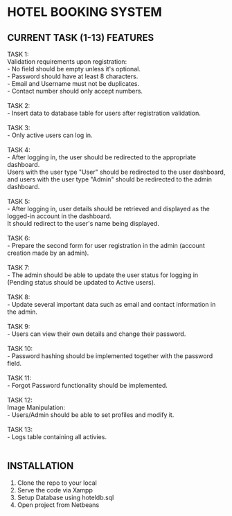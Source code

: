 # HOTEL BOOKING SYSTEM

## CURRENT TASK (1-13) FEATURES

TASK 1:<br>
      Validation requirements upon registration:<br>
      - No field should be empty unless it's optional.<br>
      - Password should have at least 8 characters.<br>
      - Email and Username must not be duplicates.<br>
      - Contact number should only accept numbers.<br>  
TASK 2:<br>
      - Insert data to database table for  users after registration validation.<br><br>
TASK 3:<br>
      - Only active users can log in.<br><br>
TASK 4:<br>
      - After logging in, the user should be redirected to the appropriate dashboard.<br>
        Users with the user type "User" should be redirected to the user dashboard,<br>
        and users with the user type "Admin" should be redirected to the admin dashboard.<br><br>
TASK 5:<br>
      - After logging in, user details should be retrieved and displayed as the logged-in account in the dashboard.<br>
        It should redirect to the user's name being displayed.<br><br>
TASK 6:<br>
      - Prepare the second form for user registration in the admin (account creation made by an admin).<br><br>
TASK 7:<br>
      - The admin should be able to update the user status for logging in<br>
        (Pending status should be updated to Active users).<br><br>
TASK 8:<br>
      - Update several important data such as email and contact information in the admin.<br><br>
TASK 9:<br>
      - Users can view their own details and change their password.<br><br>
TASK 10:<br>
      - Password hashing should be implemented together with the password field.<br><br>
TASK 11:<br>
      - Forgot Password functionality should be implemented.<br><br>
TASK 12:<br>
      Image Manipulation:<br>
      - Users/Admin should be able to set profiles and modify it.<br><br>
TASK 13:<br>
      - Logs table containing all activies.<br><br>

## INSTALLATION

1. Clone the repo to your local
2. Serve the code via Xampp
3. Setup Database using hoteldb.sql
4. Open project from Netbeans

